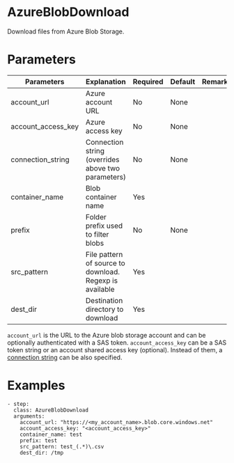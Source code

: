 # AzureBlobDownload

Download files from Azure Blob Storage.

# Parameters

| Parameters         | Explanation                                             | Required | Default | Remarks |
| ------------------ | ------------------------------------------------------- | -------- | ------- | ------- |
| account_url        | Azure account URL                                       | No       | None    |         |
| account_access_key | Azure access key                                        | No       | None    |         |
| connection_string  | Connection string (overrides above two parameters)      | No       | None    |         |
| container_name     | Blob container name                                     | Yes      |         |         |
| prefix             | Folder prefix used to filter blobs                      | No       | None    |         |
| src_pattern        | File pattern of source to download. Regexp is available | Yes      |         |         |
| dest_dir           | Destination directory to download                       | Yes      |         |         |

`account_url` is the URL to the Azure blob storage account and can be optionally authenticated with a SAS token. `account_access_key` can be a SAS token string or an account shared access key (optional). Instead of them, a [connection string](https://docs.microsoft.com/en-us/azure/storage/common/storage-configure-connection-string) can be also specified.

# Examples

```
- step:
  class: AzureBlobDownload
  arguments:
    account_url: "https://<my_account_name>.blob.core.windows.net"
    account_access_key: "<account_access_key>"
    container_name: test
    prefix: test
    src_pattern: test_(.*)\.csv
    dest_dir: /tmp
```
